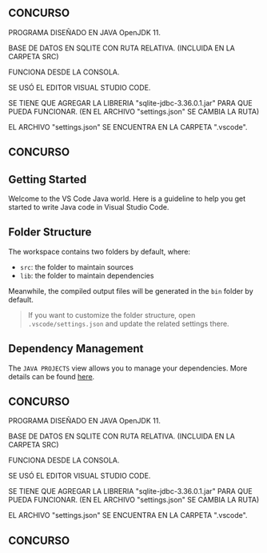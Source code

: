 ## CONCURSO

PROGRAMA DISEÑADO EN JAVA OpenJDK 11.

BASE DE DATOS EN SQLITE CON RUTA RELATIVA. (INCLUIDA EN LA CARPETA SRC)

FUNCIONA DESDE LA CONSOLA.

SE USÓ EL EDITOR VISUAL STUDIO CODE.

SE TIENE QUE AGREGAR LA LIBRERIA "sqlite-jdbc-3.36.0.1.jar" PARA QUE PUEDA FUNCIONAR. (EN EL ARCHIVO "settings.json" SE CAMBIA LA RUTA)

EL ARCHIVO "settings.json" SE ENCUENTRA EN LA CARPETA ".vscode".

## CONCURSO

## Getting Started

Welcome to the VS Code Java world. Here is a guideline to help you get started to write Java code in Visual Studio Code.

## Folder Structure

The workspace contains two folders by default, where:

- `src`: the folder to maintain sources
- `lib`: the folder to maintain dependencies

Meanwhile, the compiled output files will be generated in the `bin` folder by default.

> If you want to customize the folder structure, open `.vscode/settings.json` and update the related settings there.

## Dependency Management

The `JAVA PROJECTS` view allows you to manage your dependencies. More details can be found [here](https://github.com/microsoft/vscode-java-dependency#manage-dependencies).

## CONCURSO

PROGRAMA DISEÑADO EN JAVA OpenJDK 11.

BASE DE DATOS EN SQLITE CON RUTA RELATIVA. (INCLUIDA EN LA CARPETA SRC)

FUNCIONA DESDE LA CONSOLA.

SE USÓ EL EDITOR VISUAL STUDIO CODE.

SE TIENE QUE AGREGAR LA LIBRERIA "sqlite-jdbc-3.36.0.1.jar" PARA QUE PUEDA FUNCIONAR. (EN EL ARCHIVO "settings.json" SE CAMBIA LA RUTA)

EL ARCHIVO "settings.json" SE ENCUENTRA EN LA CARPETA ".vscode".

## CONCURSO